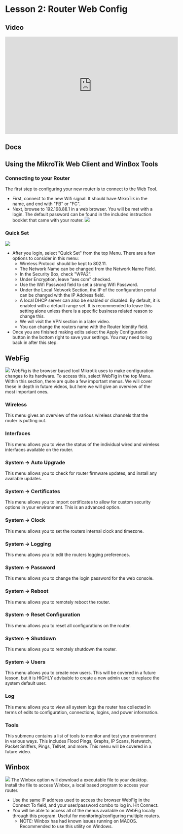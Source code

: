 # Lesson 2: Router Web Config
## Video
<p align="center">
<iframe width="560" height="315" src="https://www.youtube.com/embed/Elex9l8WxUY" title="YouTube video player" frameborder="0" allow="accelerometer; autoplay; clipboard-write; encrypted-media; gyroscope; picture-in-picture" allowfullscreen></iframe>
</p>

## Docs

## Using the MikroTik Web Client and WinBox Tools

### **Connecting to your Router**

The first step to configuring your new router is to connect to the Web Tool. 
* First, connect to the new Wifi signal. It should have MikroTik in the name, and end with "FB" or "FC". 
* Next, browse to 192.168.88.1 in a web browser. You will be met with a login. The default password can be found in the included instruction booklet that came with your router. 
![](https://github.com/ArtTHEbard/LearnMikrotik/blob/gh-pages/Login.png)
### Quick Set
![](https://github.com/ArtTHEbard/LearnMikrotik/blob/gh-pages/Quickset.png)
* After you login, select "Quick Set" from the top Menu. There are a few options to consider in this menu:
  * Wireless Protocol should be kept to 802.11.
  * The Network Name can be changed from the Network Name Field.
  * In the Security Box, check "WPA2".
  * Under Encryption, leave "aes ccm" checked. 
  * Use the Wifi Password field to set a strong Wifi Password. 
  * Under the Local Network Section, the IP of the configuration portal can be changed with the IP Address field. 
  * A local DHCP server can also be enabled or disabled. By default, it is enabled with a default range set. It is recommended to leave this setting alone unless there is a specific business related reason to change this. 
  * We will visit the VPN section in a later video. 
  * You can change the routers name with the Router Identity field. 
* Once you are finished making edits select the Apply Configuration button in the bottom right to save your settings. You may need to log back in after this step. 
## WebFig
![](https://github.com/ArtTHEbard/LearnMikrotik/blob/gh-pages/WebFig.png)
WebFig is the browser based tool Mikrotik uses to make configuration changes to its hardware. To access this, select WebFig in the top Menu. Within this section, there are quite a few important menus.  We will cover these in depth in future videos, but here we will give an overview of the most important ones. 
### Wireless
This menu gives an overview of the various wireless channels that the router is putting out. 
### Interfaces
This menu allows you to view the status of the individual wired and wireless interfaces available on the router. 
### System -> Auto Upgrade
This menu allows you to check for router firmware updates, and install any available updates. 
### System -> Certificates
This menu allows you to import certificates to allow for custom security options in your environment. This is an advanced option. 
### System -> Clock
This menu allows you to set the routers internal clock and timezone. 
### System -> Logging
This menu allows you to edit the routers logging preferences. 
### System -> Password
This menu allows you to change the login password for the web console. 
### System -> Reboot
This menu allows you to remotely reboot the router.
### System -> Reset Configuration
This menu allows you to reset all configurations on the router. 
### System -> Shutdown
This menu allows you to remotely shutdown the router. 
### System -> Users
This menu allows you to create new users. This will be covered in a future lesson, but it is HIGHLY advisable to create a new admin user to replace the system default user. 
### Log
This menu allows you to view all system logs the router has collected in terms of edits to configuration, connections, logins, and power information. 
### Tools
This submenu contains a list of tools to monitor and test your environment in various ways. This includes Flood Pings, Graphs, IP Scans, Netwatch, Packet Sniffers, Pings, TelNet, and more. This menu will be covered in a future video. 
## Winbox
![](https://github.com/ArtTHEbard/LearnMikrotik/blob/gh-pages/winbox.png)
The Winbox option will download a executable file to your desktop. Install the file to access Winbox, a local based program to access your router. 
* Use the same IP address used to access the browser WebFig in the Connect To field, and your user/password combo to log in. Hit Connect. 
* You will be able to access all of the menus available on WebFig locally through this program. Useful for monitoring/configuring multiple routers. 
  * NOTE: Winbox has had known issues running on MACOS. Recommended to use this utility on Windows.
